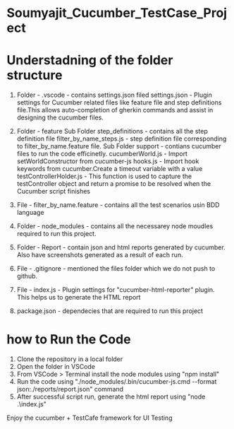 # Soumyajit_Cucumber_TestCase_Project

# Understadning of the folder structure
1. Folder - .vscode - contains settings.json filed
    settings.json - Plugin settings for Cucumber related files like feature file and step definitions file.This allows auto-completion of gherkin commands and assist in designing the cucumber files.

2. Folder - feature
    Sub Folder step_definitions - contains all the step definition file
        filter_by_name_steps.js - step definition file corresponding to filter_by_name.feature file.
    Sub Folder support - contians cucumber files to run the code efficinetly.
        cucumberWorld.js - Import setWorldConstructor from cucumber-js
        hooks.js - Import hook keywords from cucumber.Create a timeout variable with a value
        testControllerHolder.js - This function is used to capture the testController object and return a promise to be resolved when the Cucumber script finishes

3. File - filter_by_name.feature - contains all the test scenarios usin BDD language

4. Folder - node_modules - contains all the necessarey node moudles required to run this project.

5. Folder - Report - contain json and html reports generated by cucumber. Also have screenshots generated as a result of each run.

6. File - .gitignore - mentioned the files folder which we do not push to github.

7. File - index.js - Plugin settings for "cucumber-html-reporter" plugin. This helps us to generate the HTML report

8. package.json - dependecies that are required to run this project


# how to Run the Code
1. Clone the repository in a local folder
2. Open the folder in VSCode
3. From VSCode > Terminal install the node modules using "npm install"
4. Run the code using "./node_modules/.bin/cucumber-js.cmd --format json:./reports/report.json" command
5. After successful script run, generate the html report using "node .\index.js"


Enjoy the cucumber + TestCafe framework for UI Testing

